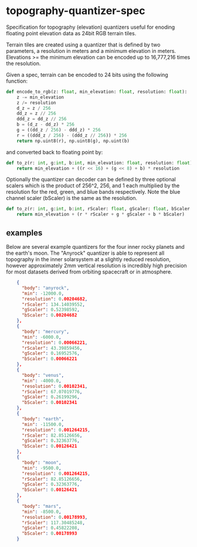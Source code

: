 # topography-quantizer-spec
Specification for topography (elevation) quantizers useful for enoding floating point elevation data as 24bit RGB terrain tiles.

Terrain tiles are created using a quantizer that is defined by two parameters, a resolution in meters and a minimum elevation in meters. 
Elevations >= the minimum elevation can be encoded up to 16,777,216 times the resolution. 

Given a spec, terrain can be encoded to 24 bits using the following function:
```python
def encode_to_rgb(z: float, min_elevation: float, resolution: float):
    z -= min_elevation
    z /= resolution
    d_z = z / 256
    dd_z = z // 256
    ddd_z = dd_z // 256
    b = (d_z - dd_z) * 256
    g = ((dd_z / 256) - ddd_z) * 256
    r = ((ddd_z / 256) - (ddd_z // 256)) * 256
    return np.uint8(r), np.uint8(g), np.uint(b)
```

and converted back to floating point by:
```python
def to_z(r: int, g:int, b:int, min_elevation: float, resolution: float):
    return min_elevation + ((r << 16) + (g << 8) + b) * resolution
```

Optionally the quantizer can decoder can be defined by three optional scalers which is the product of 256^2, 256, and 1 each multiplied by the resolution for the red, green, and blue bands respectively. Note the blue channel scaler (bScaler) is the same as the resolution.

```python
def to_z(r: int, g:int, b:int, rScaler: float, gScaler: float, bScaler: float, min_elevation: float):
    return min_elevation + (r * rScaler + g * gScaler + b * bScaler)
```


## examples 

Below are several example quantizers for the four inner rocky planets and the earth's moon. The "Anyrock" quantizer is able to represent all topography in the inner solarsystem at a slightly reduced resolution, however approximately 2mm vertical resolution is incredibly high precision for most datasets derived from orbiting spacecraft or in atmosphere. 

```json
    {
      "body": "anyrock",
      "min": -12000.0,
      "resolution": 0.00204682,
      "rScaler": 134.14039552,
      "gScaler": 0.52398592,
      "bScaler": 0.00204682
    },
    {
      "body": "mercury",
      "min": -6000.0,
      "resolution": 0.00066221,
      "rScaler": 43.39859456,
      "gScaler": 0.16952576,
      "bScaler": 0.00066221
    },
    {
      "body": "venus",
      "min": -4000.0,
      "resolution": 0.00102341,
      "rScaler": 67.07019776,
      "gScaler": 0.26199296,
      "bScaler": 0.00102341
    },
    {
      "body": "earth",
      "min": -11500.0,
      "resolution": 0.001264215,
      "rScaler": 82.85126656,
      "gScaler": 0.32363776,
      "bScaler": 0.00126421
    },
    {
      "body": "moon",
      "min": -9500.0,
      "resolution": 0.001264215,
      "rScaler": 82.85126656,
      "gScaler": 0.32363776,
      "bScaler": 0.00126421
    },
    {
      "body": "mars",
      "min": -8500.0,
      "resolution": 0.00178993,
      "rScaler": 117.30485248,
      "gScaler": 0.45822208,
      "bScaler": 0.00178993
    }

```
